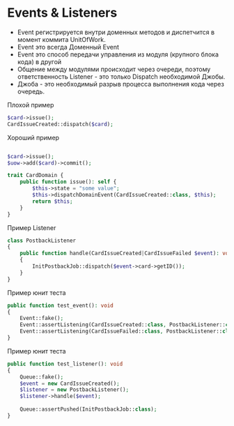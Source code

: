 # Events & Listeners

- Event регистрируется внутри доменных методов и диспетчится в момент коммита UnitOfWork.
- Event это всегда Доменный Event
- Event это способ передачи управления из модуля (крупного блока кода) в другой
- Общение между модулями происходит через очереди, поэтому ответственность Listener - это только Dispatch необходимой Джобы.
- Джоба - это необходимый разрыв процесса выполнения кода через очередь.


Плохой пример
```php
$card->issue();
CardIssueCreated::dispatch($card);
```

Хороший пример
```php

$card->issue();
$uow->add($card)->commit();

trait CardDomain {
    public function issue(): self {
        $this->state = "some value";
        $this->dispatchDomainEvent(CardIssueCreated::class, $this);
        return $this;
    }
}
```

Пример Listener
```php
class PostbackListener
{
    public function handle(CardIssueCreated|CardIssueFailed $event): void
    {
        InitPostbackJob::dispatch($event->card->getID());
    }
}
```

Пример юнит теста
```php
public function test_event(): void
{
    Event::fake();
    Event::assertListening(CardIssueCreated::class, PostbackListener::class);
    Event::assertListening(CardIssueFailed::class, PostbackListener::class);
}
```


Пример юнит теста
```php
public function test_listener(): void
{
    Queue::fake();
    $event = new CardIssueCreated();
    $listener = new PostbackListener();
    $listener->handle($event);
    
    Queue::assertPushed(InitPostbackJob::class);
}
```
